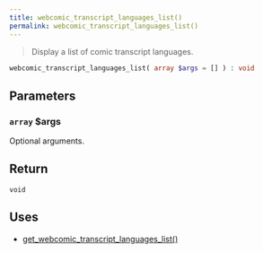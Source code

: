 ```yaml
---
title: webcomic_transcript_languages_list()
permalink: webcomic_transcript_languages_list()
---
```


> Display a list of comic transcript languages.

```php
webcomic_transcript_languages_list( array $args = [] ) : void
```

## Parameters

### `array` $args
Optional arguments.

## Return

`void`

## Uses
- [get_webcomic_transcript_languages_list()](get_webcomic_transcript_languages_list())
